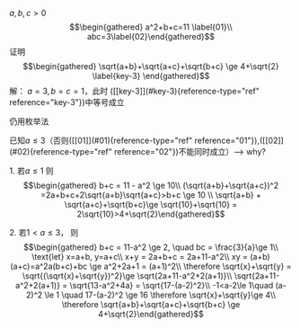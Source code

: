 $a,b,c > 0$ $$\begin{gathered}
    a^2+b+c=11 \label{01}\\
    abc=3\label{02}\end{gathered}$$ 证明 $$\begin{gathered}
        \sqrt{a+b}+\sqrt{a+c}+\sqrt{b+c} \ge 4+\sqrt{2}
        \label{key-3}
    \end{gathered}$$ 解： $a=3,b=c=1$，此时
(\[\[key-3\]](#key-3){reference-type="ref" reference="key-3"})中等号成立

仍用枚举法

已知$a\le 3$（否则(\[\[01\]](#01){reference-type="ref"
reference="01"}),(\[\[02\]](#02){reference-type="ref"
reference="02"})不能同时成立）--\> why?

1\. 若$a\le 1$ 则 $$\begin{gathered}
    b+c = 11 - a^2 \ge 10\\
    (\sqrt{a+b}+\sqrt{a+c})^2 =2a+b+c+2\sqrt{a+b}\sqrt{a+c}>b+c \ge 10 \\
    \sqrt{a+b} + \sqrt{a+c}+\sqrt{b+c}\ge \sqrt{10}+\sqrt{10} = 2\sqrt{10}>4+\sqrt{2}\end{gathered}$$

2\. 若$1<a\le 3$， 则 $$\begin{gathered}
    b+c = 11-a^2 \ge 2, \quad  bc = \frac{3}{a}\ge 1\\
    \text{let} x=a+b, y=a+c\\
    x+y = 2a+b+c = 2a+11-a^2\\
    xy = (a+b)(a+c)=a^2a(b+c)+bc
    \ge a^2+2a+1 = (a+1)^2\\
    \therefore \sqrt{x}+\sqrt{y} = \sqrt{(\sqrt{x}+\sqrt{y})^2}\ge \sqrt{2a+11-a^2+2(a+1)}\\
    \sqrt{2a+11-a^2+2(a+1)} = \sqrt{13-a^2+4a} = \sqrt{17-(a-2)^2}\\
    -1<a-2\le 1\quad (a-2)^2 \le 1 \quad 17-(a-2)^2 \ge 16 \therefore \sqrt{x}+\sqrt{y}\ge 4\\
    \therefore  \sqrt{a+b}+\sqrt{a+c}+\sqrt{b+c} \ge 4+\sqrt{2}\end{gathered}$$
